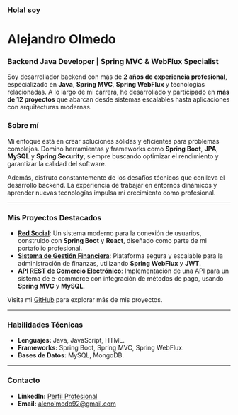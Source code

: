 ### Hola! soy
# Alejandro Olmedo

### Backend Java Developer | Spring MVC & WebFlux Specialist

Soy desarrollador backend con más de **2 años de experiencia profesional**, especializado en **Java**, **Spring MVC**, **Spring WebFlux** y tecnologías relacionadas. A lo largo de mi carrera, he desarrollado y participado en **más de 12 proyectos** que abarcan desde sistemas escalables hasta aplicaciones con arquitecturas modernas.

### Sobre mí

Mi enfoque está en crear soluciones sólidas y eficientes para problemas complejos. Domino herramientas y frameworks como **Spring Boot**, **JPA**, **MySQL** y **Spring Security**, siempre buscando optimizar el rendimiento y garantizar la calidad del software.

Además, disfruto constantemente de los desafíos técnicos que conlleva el desarrollo backend. La experiencia de trabajar en entornos dinámicos y aprender nuevas tecnologías impulsa mi crecimiento como profesional.

---

### Mis Proyectos Destacados

- **[Red Social](#)**: Un sistema moderno para la conexión de usuarios, construido con **Spring Boot** y **React**, diseñado como parte de mi portafolio profesional.
- **[Sistema de Gestión Financiera](#)**: Plataforma segura y escalable para la administración de finanzas, utilizando **Spring WebFlux** y **JWT**.
- **[API REST de Comercio Electrónico](#)**: Implementación de una API para un sistema de e-commerce con integración de métodos de pago, usando **Spring MVC** y **MySQL**.

Visita mi [GitHub](https://github.com/NicoDev92) para explorar más de mis proyectos.

---

### Habilidades Técnicas

- **Lenguajes:** Java, JavaScript, HTML.
- **Frameworks:** Spring Boot, Spring MVC, Spring WebFlux.
- **Bases de Datos:** MySQL, MongoDB.

---

### Contacto

- **LinkedIn:** [Perfil Profesional](https://www.linkedin.com/in/alejandroolmedo92)
- **Email:** alenolmedo92@gmail.com
